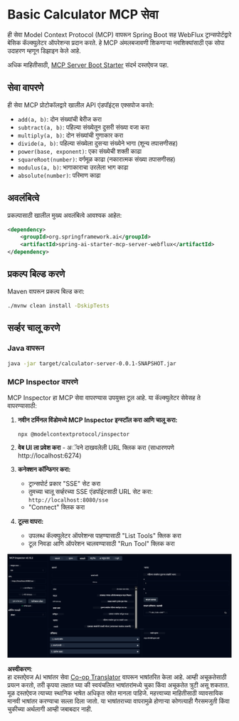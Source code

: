 <!--
CO_OP_TRANSLATOR_METADATA:
{
  "original_hash": "ed9cab32cc67c12d8969b407aa47100a",
  "translation_date": "2025-06-11T09:30:57+00:00",
  "source_file": "03-GettingStarted/01-first-server/solution/java/README.md",
  "language_code": "mr"
}
-->
# Basic Calculator MCP सेवा

ही सेवा Model Context Protocol (MCP) वापरून Spring Boot सह WebFlux ट्रान्सपोर्टद्वारे बेसिक कॅल्क्युलेटर ऑपरेशन्स प्रदान करते. हे MCP अंमलबजावणी शिकणाऱ्या नवशिक्यांसाठी एक सोपा उदाहरण म्हणून डिझाइन केले आहे.

अधिक माहितीसाठी, [MCP Server Boot Starter](https://docs.spring.io/spring-ai/reference/api/mcp/mcp-server-boot-starter-docs.html) संदर्भ दस्तऐवज पहा.


## सेवा वापरणे

ही सेवा MCP प्रोटोकॉलद्वारे खालील API एंडपॉइंट्स एक्सपोज करते:

- `add(a, b)`: दोन संख्यांची बेरीज करा
- `subtract(a, b)`: पहिल्या संख्येतून दुसरी संख्या वजा करा
- `multiply(a, b)`: दोन संख्यांची गुणाकार करा
- `divide(a, b)`: पहिल्या संख्येला दुसऱ्या संख्येने भागा (शून्य तपासणीसह)
- `power(base, exponent)`: एका संख्येची शक्ती काढा
- `squareRoot(number)`: वर्गमूळ काढा (नकारात्मक संख्या तपासणीसह)
- `modulus(a, b)`: भागाकाराचा उरलेला भाग काढा
- `absolute(number)`: परिमाण काढा

## अवलंबित्वे

प्रकल्पासाठी खालील मुख्य अवलंबित्वे आवश्यक आहेत:

```xml
<dependency>
    <groupId>org.springframework.ai</groupId>
    <artifactId>spring-ai-starter-mcp-server-webflux</artifactId>
</dependency>
```

## प्रकल्प बिल्ड करणे

Maven वापरून प्रकल्प बिल्ड करा:
```bash
./mvnw clean install -DskipTests
```

## सर्व्हर चालू करणे

### Java वापरून

```bash
java -jar target/calculator-server-0.0.1-SNAPSHOT.jar
```

### MCP Inspector वापरणे

MCP Inspector हा MCP सेवा वापरण्यास उपयुक्त टूल आहे. या कॅल्क्युलेटर सेवेसह ते वापरण्यासाठी:

1. **नवीन टर्मिनल विंडोमध्ये MCP Inspector इन्स्टॉल करा आणि चालू करा:**
   ```bash
   npx @modelcontextprotocol/inspector
   ```

2. **वेब UI ला प्रवेश करा** - अॅपने दाखवलेली URL क्लिक करा (साधारणपणे http://localhost:6274)

3. **कनेक्शन कॉन्फिगर करा:**
   - ट्रान्सपोर्ट प्रकार "SSE" सेट करा
   - तुमच्या चालू सर्व्हरच्या SSE एंडपॉइंटसाठी URL सेट करा: `http://localhost:8080/sse`
   - "Connect" क्लिक करा

4. **टूल्स वापरा:**
   - उपलब्ध कॅल्क्युलेटर ऑपरेशन्स पाहण्यासाठी "List Tools" क्लिक करा
   - टूल निवडा आणि ऑपरेशन चालवण्यासाठी "Run Tool" क्लिक करा

![MCP Inspector Screenshot](../../../../../../translated_images/tool.40e180a7b0d0fe2067cf96435532b01f63f7f8619d6b0132355a04b426b669ac.mr.png)

**अस्वीकरण**:  
हा दस्तऐवज AI भाषांतर सेवा [Co-op Translator](https://github.com/Azure/co-op-translator) वापरून भाषांतरित केला आहे. आम्ही अचूकतेसाठी प्रयत्न करतो, तरी कृपया लक्षात घ्या की स्वयंचलित भाषांतरांमध्ये चुका किंवा अचूकतेत त्रुटी असू शकतात. मूळ दस्तऐवज त्याच्या स्थानिक भाषेत अधिकृत स्रोत मानला पाहिजे. महत्त्वाच्या माहितीसाठी व्यावसायिक मानवी भाषांतर करण्याचा सल्ला दिला जातो. या भाषांतराच्या वापरामुळे होणाऱ्या कोणत्याही गैरसमजुती किंवा चुकीच्या अर्थलागी आम्ही जबाबदार नाही.